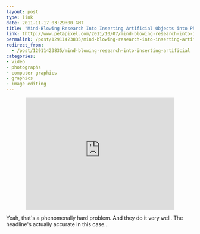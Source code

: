 ```yaml
---
layout: post
type: link
date: 2011-11-17 03:29:00 GMT
title: "Mind-Blowing Research Into Inserting Artificial Objects into Photographs"
link: thttp://www.petapixel.com/2011/10/07/mind-blowing-research-into-inserting-artificial-objects-into-photographs/
permalink: /post/12911423835/mind-blowing-research-into-inserting-artificial
redirect_from: 
  - /post/12911423835/mind-blowing-research-into-inserting-artificial
categories:
- video
- photographs
- computer graphics
- graphics
- image editing
---
```

<p style="text-align:center"><iframe src="http://player.vimeo.com/video/28962540?title=0&amp;byline=0&amp;portrait=0" width="400" height="300" frameborder="0" webkitAllowFullScreen allowFullScreen></iframe></p>
<p>Yeah, that's a phenomenally hard problem. And they do it very well. The headline's actually accurate in this case...</p>


